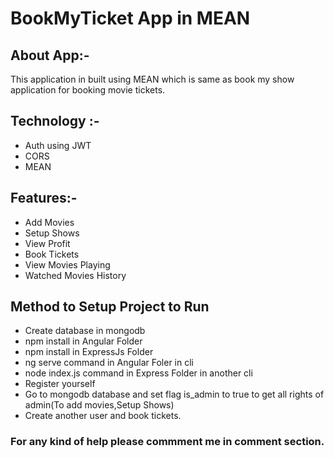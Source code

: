 # BookMyTicket App in MEAN

## About App:- 
  This application in built using MEAN which is same as book my show application for booking movie tickets.
  
## Technology :-
- Auth using JWT
- CORS
- MEAN

## Features:-
- Add Movies
- Setup Shows
- View Profit
- Book Tickets
- View Movies Playing
- Watched Movies History

## Method to Setup Project to Run

- Create database in mongodb
- npm install in Angular Folder
- npm install in ExpressJs Folder
- ng serve command in Angular Foler in cli
- node index.js command in Express Folder in another cli
- Register yourself 
- Go to mongodb database and set flag is_admin to true to get all rights of admin(To add movies,Setup Shows)
- Create another user and book tickets.

### For any kind of help please commment me in comment section.

